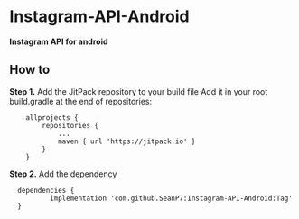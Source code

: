 # Instagram-API-Android
**Instagram API for android**

## How to
**Step 1.** Add the JitPack repository to your build file
Add it in your root build.gradle at the end of repositories:
```
	allprojects {
		repositories {
			...
			maven { url 'https://jitpack.io' }
		}
	}
  ```
 **Step 2.** Add the dependency
  ```
  	dependencies {
	        implementation 'com.github.SeanP7:Instagram-API-Android:Tag'
	}
  ```
